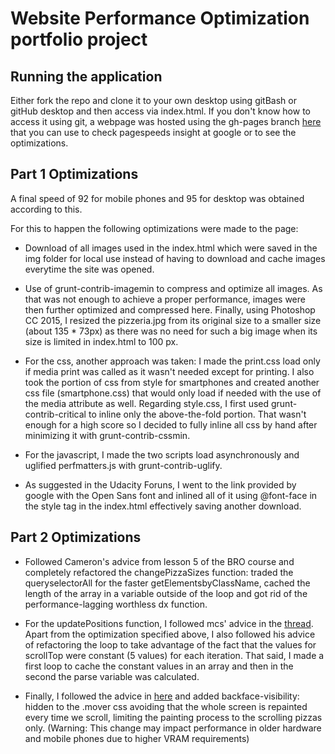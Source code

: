 # Website Performance Optimization portfolio project

## Running the application
Either fork the repo and clone it to your own desktop using gitBash or gitHub desktop and then access via index.html.
If you don't know how to access it using git, a webpage was hosted using the gh-pages branch [here](http://khaltar.github.io/frontend-nanodegree-mobile-portfolio/) that you can use to check pagespeeds insight at google or to see the optimizations.

## Part 1 Optimizations

A final speed of 92 for mobile phones and 95 for desktop was obtained according to this.

For this to happen the following optimizations were made to the page:
* Download of all images used in the index.html which were saved in the img folder for local use instead of having to download and cache images everytime the site was opened.

* Use of grunt-contrib-imagemin to compress and optimize all images. As that was not enough to achieve a proper performance, images were then further optimized and compressed here. Finally, using Photoshop CC 2015, I resized the pizzeria.jpg from its original size to a smaller size (about 135 * 73px) as there was no need for such a big image when its size is limited in index.html to 100 px.

* For the css, another approach was taken: I made the print.css load only if media print was called as it wasn't needed except for printing. I also took the portion of css from style for smartphones and created another css file (smartphone.css) that would only load if needed with the use of the media attribute as well. Regarding style.css, I first used grunt-contrib-critical to inline only the above-the-fold portion. That wasn't enough for a high score so I decided to fully inline all css by hand after minimizing it with grunt-contrib-cssmin.

* For the javascript, I made the two scripts load asynchronously and uglified perfmatters.js with grunt-contrib-uglify.

* As suggested in the Udacity Foruns, I went to the link provided by google with the Open Sans font and inlined all of it using @font-face in the style tag in the index.html effectively saving another download.

## Part 2 Optimizations

* Followed Cameron's advice from lesson 5 of the BRO course and completely refactored the changePizzaSizes function: traded the queryselectorAll for the faster getElementsbyClassName, cached the length of the array in a variable outside of the loop and got rid of the performance-lagging worthless dx function.

* For the updatePositions function, I followed mcs' advice in the [thread](https://discussions.udacity.com/t/project-4-how-do-i-optimize-the-background-pizzas-for-loop/36302). Apart from the optimization specified above, I also followed his advice of refactoring the loop to take advantage of the fact that the values for scrollTop were constant (5 values) for each iteration. That said, I made a first loop to cache the constant values in an array and then in the second the parse variable was calculated.

* Finally, I followed the advice in [here](https://github.com/udacity/fend-office-hours/tree/master/Web%20Optimization/Effective%20Optimizations%20for%2060%20FPS) and added backface-visibility: hidden to the .mover css avoiding that the whole screen is repainted every time we scroll, limiting the painting process to the scrolling pizzas only. (Warning: This change may impact performance in older hardware and mobile phones due to higher VRAM requirements)
